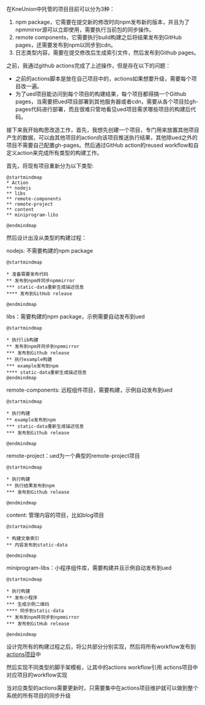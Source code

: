 在KneUnion中托管的项目目前可以分为3种：

1. npm package，它需要在提交新的修改时向npm发布新的版本，并且为了npmmirror源可以立即使用，需要执行当前包的同步操作。
2. remote components，它需要执行build构建之后将结果发布到GitHub pages，还需要发布到npm以同步到cdn。
3. 日志类型内容，需要在提交修改后生成索引文件，然后发布到Github pages。

之前，我通过github actions完成了上述操作，但是存在以下的问题：

* 之前的actions脚本是放在自己项目中的，actions如果想要升级，需要每个项目改一遍。
* 为了ued项目能访问到每个项目的构建结果，每个项目都得搞一个Github pages，当需要把ued项目部署到其他服务器或者cdn，需要从各个项目拉gh-pages代码进行部署，而且很难只管地看见ued项目需求哪些项目的构建后代码。

接下来我开始构思改造工作，首先，我想先创建一个项目，专门用来放置其他项目产生的数据，可以由其他项目的action向该项目推送执行结果，其他除ued之外的项目不需要自己配置gh-pages。然后通过GitHub action的reused workflow和自定义action来完成所有类型的构建工作。

首先，将现有项目重新分为以下类型:

```plantuml
@startmindmap
* Action
** nodejs
** libs
** remote-components
** remote-project
** content
** miniprogram-libs

@endmindmap
```

然后设计出没从类型的构建过程：



nodejs: 不需要构建的npm package

```plantuml
@startmindmap

* 准备需要发布代码
** 发布到npm并同步npmmirror
*** static-data重新生成描述信息
**** 发布到GitHub release

@endmindmap
```

libs：需要构建的npm package，示例需要自动发布到ued

```plantuml
@startmindmap

* 执行lib构建
** 发布到npm并同步到npmmirror
*** 发布到Github release
** 执行example构建
*** example发布到npm
**** static-data重新生成描述信息
@endmindmap
```

remote-components: 远程组件项目，需要构建，示例自动发布到ued

```plantuml
@startmindmap

* 执行构建
** example发布到npm
*** static-data重新生成描述信息
*** 发布到Github release

@endmindmap
```

remote-project：ued为一个典型的remote-project项目

```plantuml
@startmindmap

* 执行构建
** 执行结果发布到npm
*** 发布到Github release

@endmindmap
```

content: 管理内容的项目，比如blog项目

```plantuml
@startmindmap

* 构建文章索引
** 内容发布到static-data

@endmindmap
```

miniprogram-libs：小程序组件库，需要构建并且示例自动发布到ued

```plantuml
@startmindmap

* 执行构建
** 发布小程序
*** 生成示例二维码
**** 同步到static-data
** 发布到npm并同步到npmmirror
*** 发布到GitHub release

@endmindmap
```

设计完所有的构建过程之后，将公共部分分别实现，然后将所有workflow发布到[actions项目](https://github.com/kne-union/actions)中

然后实现不同类型的脚手架模板，让其中的actions workflow引用 actions项目中对应项目的workflow实现

当对应类型的actions需要更新时，只需要集中在actions项目维护就可以做到整个系统的所有项目的同步升级


